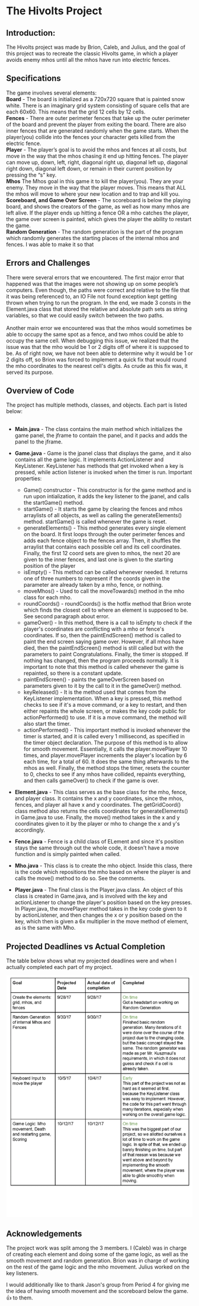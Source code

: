 # The Hivolts Project

## Introduction:

The Hivolts project was made by Brion, Caleb, and Julius, and the goal of this project was to recreate the classic Hivolts game, in which a player avoids enemy mhos until all the mhos have run into electric fences.

## Specifications

The game involves several elements: </br>
**Board** - The board is initialized as a 720x720 square that is painted snow white. There is an imaginary grid system consisting of square cells that are each 60x60. This means that the grid 12 cells by 12 cells. </br>
**Fences** - There are outer perimeter fences that take up the outer perimeter of the board and prevent the player from exiting the board. There are also inner fences that are generated randomly when the game starts.  When the player(you) collide into the fences your character gets killed from the electric fence.  </br>
**Player** - The player’s goal is to avoid the mhos and fences at all costs, but move in the way that the mhos chasing it end up hitting fences. The player can move up, down, left, right, diagonal right up, diagonal left up, diagonal right down, diagonal left down, or remain in their current position by pressing the “s” key. </br>
**Mhos** The Mhos goal in this game it to kill the player(you).  They are your enemy. They move in the way that the player moves. This means that ALL the mhos will move to where your new location and to trap and kill you.  </br>
**Scoreboard, and Game Over Screen** - The scoreboard is below the playing board, and shows the creators of the game, as well as how many mhos are left alive. If the player ends up hitting a fence OR a mho catches the player, the game over screen is painted, which gives the player the ability to restart the game. </br>
**Random Generation** - The random generation is the part of the program which randomly generates the starting places of the internal mhos and fences. I was able to make it so that 

## Errors and Challenges
There were several errors that we encountered. The first major error that happened was that the images were not showing up on some people’s computers. Even though, the paths were correct and relative to the file that it was being referenced to, an IO File not found exception kept getting thrown when trying to run the program. In the end, we made 3 consts in the Element.java class that stored the relative and absolute path sets as string variables, so that we could easily switch between the two paths. </br></br>
Another main error we encountered was that the mhos would sometimes be able to occupy the same spot as a fence, and two mhos could be able to occupy the same cell. When debugging this issue, we realized that the issue was that the mho would be 1 or 2 digits off of where it is supposed to be. As of right now, we have not been able to determine why it would be 1 or 2 digits off, so Brion was forced to  implement a quick fix that would round the mho coordinates to the nearest cell's digits. As crude as this fix was, it served its purpose.  

## Overview of Code
The project has multiple methods, classes, and objects. Each part is listed below: </br></br>
- **Main.java** - The class contains the main method which initializes the game panel, the jframe to contain the panel, and it packs and adds the panel to the jframe.
- **Game.java** - Game is the jpanel class that displays the game, and it also contains all the game logic. It implements ActionListener and KeyListener. KeyListener has methods that get invoked when a key is pressed, while action listener is invoked when the timer is run. Important properties:
  - Game() constructor - This constructor is for the game method and is run upon intialization, it adds the key listener to the jpanel, and calls the startGame() method.
  - startGame() - It starts the game by clearing the fences and mhos arraylists of all objects, as well as calling the generateElements() method. startGame() is called whenever the game is reset.
  - generateElements() - This method generates every single element on the board. It first loops through the outer perimeter fences and adds each fence object to the fences array. Then, it shuffles the arraylist that contains each possible cell and its cell coordinates. Finally, the first 12 coord sets are given to mhos, the next 20 are given to the inner fences, and last one is given to the starting position of the player
  - isEmpty() - This method can be called whenever needed. It returns one of three numbers to represent if the coords given in the parameter are already taken by a mho, fence, or nothing. 
  - moveMhos() - Used to call the moveTowards() method in the mho class for each mho.
  - roundCoords() - roundCoords() is the hotfix method that Brion wrote which finds the closest cell to where an element is supposed to be. See second paragraph about error. 
  - gameOver() - In this method, there is a call to isEmpty to check if the player's coordinates are conflicting with a mho or fence's coordinates. If so, then the paintEndScreen() method is called to paint the end screen saying game over. However, if all mhos have died, then the paintEndScreen() method is still called but with the parameters to paint Congratulations. Finally, the timer is stopped. If nothing has changed, then the program proceeds normally. It is important to note that this method is called whenever the game is repainted, so there is a constant update.  
  - paintEndScreen() - paints the gameOverScreen based on parameters given to it by the call to it in the gameOver() method. 
  - keyReleased() - It is the method used that comes from the KeyListener implementation. When a key is pressed, this method checks to see if it's a move command, or a key to restart, and then either repaints the whole screen, or makes the key code public for actionPerformed() to use. If it is a move command, the method will also start the timer. 
  - actionPerformed() - This important method is invoked whenever the timer is started, and it is called every 1 millisecond, as specified in the timer object declaration. The purpose of this method is to allow for smooth movement. Essentially, it calls the player.movePlayer 10 times, and player.movePlayer increments the player's location by 6 each time, for a total of 60. It does the same thing afterwards to the mhos as well. Finally, the method stops the timer, resets the counter to 0, checks to see if any mhos have collided, repaints everything, and then calls gameOver() to check if the game is over. 

- **Element.java** - This class serves as the base class for the mho, fence, and player class. It contains the x and y coordinates, since the mhos, fences, and player all have x and y coordinates. The getGridCoord() class method also returns the cells coordinates for generateElements() in Game.java to use. Finally, the move() method takes in the x and y coordinates given to it by the player or mho to change the x and y's accordingly. 
- **Fence.java** - Fence is a child class of ELement and since it's position stays the same through out the whole code, it doesn't have a move function and is simply painted when called. 
- **Mho.java** - This class is to create the mho object. Inside this class, there is the code which repositions the mho based on where the player is and calls the move() method to do so. See the comments. 
- **Player.java** - The final class is the Player.java class. An object of this class is created in Game.java, and is involved with the key and actionListener to change the player's position based on the key presses. In Player.java, the movePlayer method takes in the key code given to it by actionListener, and then changes the x or y position based on the key, which then is given a 6x multiplier in the move method of element, as is the same with Mho. 

## Projected Deadlines vs Actual Completion

The table below shows what my projected deadlines were and when I actually completed each part of my project. 

![Deadlines](deadlines.gif)

## Acknowledgements

The project work was split among the 3 members. I (Caleb) was in charge of creating each element and doing some of the game logic, as well as the smooth movement and random generation. Brion was in charge of working on the rest of the game logic and the mho movement. Julius worked on the key listeners.

I would additionally like to thank Jason's group from Period 4 for giving me the idea of having smooth movement and the scoreboard below the game. :+1: to them.






